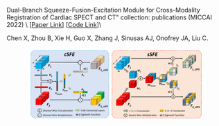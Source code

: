 Dual-Branch Squeeze-Fusion-Excitation Module for Cross-Modality Registration of Cardiac SPECT and CT"
collection: publications (MICCAI 2022) \ 
[[Paper Link](https://link.springer.com/chapter/10.1007/978-3-031-16446-0_5)] 
[[Code Link](https://github.com/XiongchaoChen/DuSFE_CrossRegistration)]\

Chen X, Zhou B, Xie H, Guo X, Zhang J, Sinusas AJ, Onofrey JA, Liu C.

<div align="center">
<img src="../images_paper/2022-1.png" width=80% />
</div>
